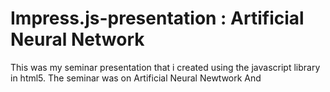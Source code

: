 Impress.js-presentation : Artificial Neural Network
===================================================

This was my seminar presentation that i created using the javascript library in html5.
The seminar was on Artificial Neural Newtwork And
